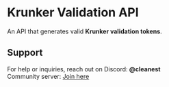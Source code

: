 # Krunker Validation API

An API that generates valid **Krunker validation tokens**.

## Support

For help or inquiries, reach out on Discord: **@cleanest**  
Community server: [Join here](https://discord.gg/QgqKpKVG5t)
